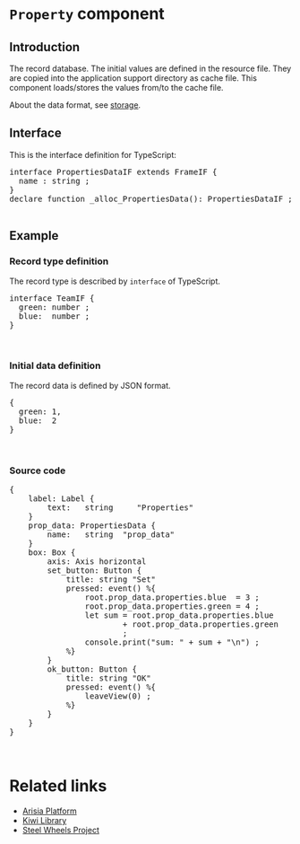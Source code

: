 # `Property` component

## Introduction
The record database.
The initial values are defined in the resource file.
They are copied into the application support directory as cache file.
This component loads/stores the values from/to the cache file.

About the data format, see [storage](../arisia-storage.md).

## Interface

This is the interface definition for TypeScript:
<pre>
interface PropertiesDataIF extends FrameIF {
  name : string ;
}
declare function _alloc_PropertiesData(): PropertiesDataIF ;

</pre>

## Example
### Record type definition
The record type is described by <code>interface</code> of TypeScript.
<pre>
interface TeamIF {
  green: number ;
  blue:  number ;
}


</pre>

### Initial data definition
The record data is defined by JSON format.
<pre>
{
  green: 1,
  blue:  2
}


</pre>

### Source code
<pre>
{
	label: Label {
		text:   string     "Properties"
	}
	prop_data: PropertiesData {
		name:   string	"prop_data"
	}
	box: Box {
		axis: Axis horizontal
		set_button: Button {
			title: string "Set"
			pressed: event() %{
				root.prop_data.properties.blue  = 3 ;
				root.prop_data.properties.green = 4 ;
				let sum = root.prop_data.properties.blue 
					    + root.prop_data.properties.green 
					    ;
				console.print("sum: " + sum + "\n") ;
			%}
		}
		ok_button: Button {
			title: string "OK"
			pressed: event() %{
				leaveView(0) ;
			%}
		}
	}
}


</pre>

# Related links
* [Arisia Platform](https://gitlab.com/steewheels/arisia/-/blob/main/README.md)
* [Kiwi Library](https://gitlab.com/steewheels/kiwiscript/-/blob/main/KiwiLibrary/Document/Library.md)
* [Steel Wheels Project](https://gitlab.com/steewheels/project/-/blob/main/README.md)



